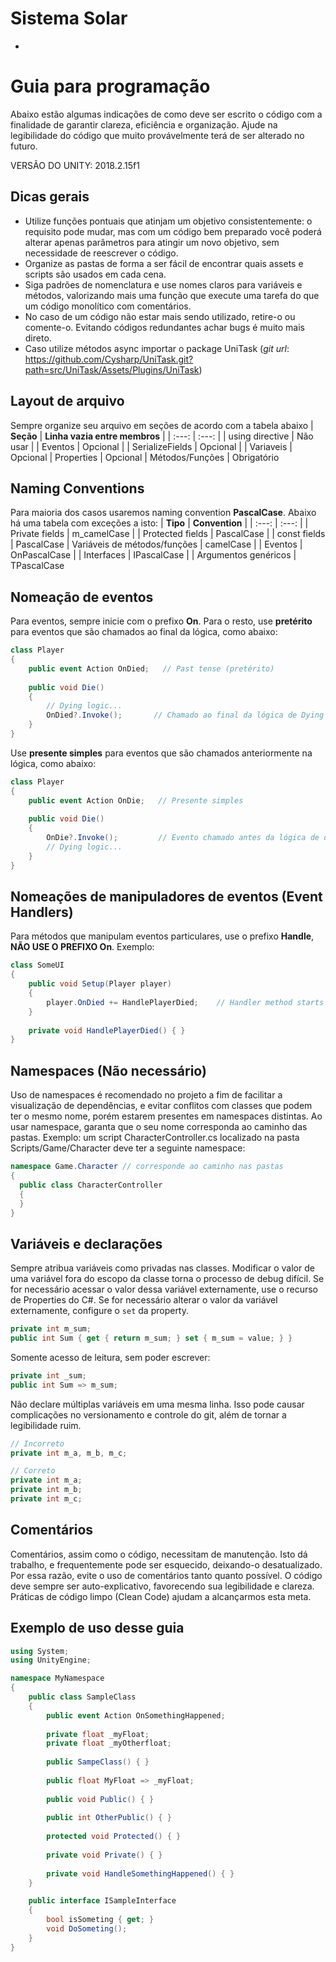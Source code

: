 # Sistema Solar
-


# Guia para programação
Abaixo estão algumas indicações de como deve ser escrito o código com a finalidade de garantir clareza, eficiência e organização. Ajude na legibilidade do código que muito provávelmente terá de ser alterado no futuro.

VERSÃO DO UNITY: 2018.2.15f1

## Dicas gerais
* Utilize funções pontuais que atinjam um objetivo consistentemente: o requisito pode mudar, mas com um código bem preparado você poderá alterar apenas parâmetros para atingir um novo objetivo, sem necessidade de reescrever o código.
* Organize as pastas de forma a ser fácil de encontrar quais assets e scripts são usados em cada cena.
* Siga padrões de nomenclatura e use nomes claros para variáveis e métodos, valorizando mais uma função que execute uma tarefa do que um código monolítico com comentários.
* No caso de um código não estar mais sendo utilizado, retire-o ou comente-o. Evitando códigos redundantes achar bugs é muito mais direto.
* Caso utilize métodos async importar o package UniTask (<i>git url</i>: https://github.com/Cysharp/UniTask.git?path=src/UniTask/Assets/Plugins/UniTask)

## Layout de arquivo
Sempre organize seu arquivo em seções de acordo com a tabela abaixo
| <b>Seção</b> | <b>Linha vazia entre membros</b> |
| :---: | :---: |
| using directive | Não usar |
| Eventos | Opcional |
| SerializeFields | Opcional |
| Variaveis | Opcional
| Properties | Opcional
| Métodos/Funções | Obrigatório

## Naming Conventions
Para maioria dos casos usaremos naming convention <b>PascalCase</b>. Abaixo há uma tabela com exceções a isto:
| <b>Tipo</b> | <b>Convention</b> |
| :---: | :---: |
| Private fields | m_camelCase |
| Protected fields | PascalCase |
| const fields | PascalCase
| Variáveis de métodos/funções | camelCase |
| Eventos | OnPascalCase |
| Interfaces | IPascalCase |
| Argumentos genéricos | TPascalCase

## Nomeação de eventos
Para eventos, sempre inicie com o prefixo <b>On</b>. Para o resto, use <b>pretérito</b> para eventos que são chamados ao final da lógica, como abaixo:
```cs
class Player
{
    public event Action OnDied;   // Past tense (pretérito)
    
    public void Die()
    {
        // Dying logic...
        OnDied?.Invoke();       // Chamado ao final da lógica de Dying
    }
}
```
Use <b>presente simples</b> para eventos que são chamados anteriormente na lógica, como abaixo:
```cs
class Player
{
    public event Action OnDie;   // Presente simples
    
    public void Die()
    {
        OnDie?.Invoke();         // Evento chamado antes da lógica de dying
        // Dying logic...
    }
}
```

## Nomeações de manipuladores de eventos (Event Handlers)
Para métodos que manipulam eventos particulares, use o prefixo <b>Handle</b>, <b>NÃO USE O PREFIXO On</b>. Exemplo:

```cs
class SomeUI
{
    public void Setup(Player player)
    {
        player.OnDied += HandlePlayerDied;    // Handler method starts with Handle
    }
    
    private void HandlePlayerDied() { }
}
```

## Namespaces (Não necessário)
Uso de namespaces é recomendado no projeto a fim de facilitar a visualização de dependências, e evitar conflitos com classes que podem ter o mesmo nome, porém estarem presentes em namespaces distintas. Ao usar namespace, garanta que o seu nome corresponda ao caminho das pastas. Exemplo: um script CharacterController.cs localizado na pasta Scripts/Game/Character deve ter a seguinte namespace:
```cs
namespace Game.Character // corresponde ao caminho nas pastas
{
  public class CharacterController
  {
  }
}
```

## Variáveis e declarações
Sempre atribua variáveis como privadas nas classes. Modificar o valor de uma variável fora do escopo da classe torna o processo de debug difícil. Se for necessário acessar o valor dessa variável externamente, use o recurso de Properties do C#. Se for necessário alterar o valor da variável externamente, configure o ```set``` da property.
```cs
private int m_sum;
public int Sum { get { return m_sum; } set { m_sum = value; } }
```
Somente acesso de leitura, sem poder escrever:
```cs
private int _sum;
public int Sum => m_sum;
```

Não declare múltiplas variáveis em uma mesma linha. Isso pode causar complicações no versionamento e controle do git, além de tornar a legibilidade ruim.

```cs
// Incorreto
private int m_a, m_b, m_c;   

// Correto
private int m_a;
private int m_b;
private int m_c;
```

## Comentários
Comentários, assim como o código, necessitam de manutenção. Isto dá trabalho, e frequentemente pode ser esquecido, deixando-o desatualizado. Por essa razão, evite o uso de comentários tanto quanto possível. O código deve sempre ser auto-explicativo, favorecendo sua legibilidade e clareza. Práticas de código limpo (Clean Code) ajudam a alcançarmos esta meta.

## Exemplo de uso desse guia
```cs
using System;
using UnityEngine;

namespace MyNamespace
{
    public class SampleClass
    {        
        public event Action OnSomethingHappened;
        
        private float _myFloat;
        private float _myOtherfloat;
    
        public SampeClass() { }
        
        public float MyFloat => _myFloat;
    
        public void Public() { }
        
        public int OtherPublic() { }
  
        protected void Protected() { }
  
        private void Private() { }
        
        private void HandleSomethingHappened() { }
    }

    public interface ISampleInterface
    {
        bool isSometing { get; }
        void DoSometing();
    }
}
```
